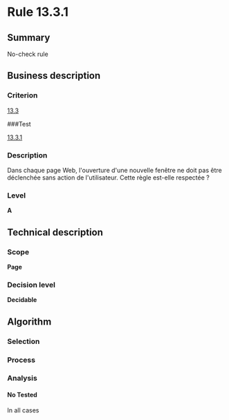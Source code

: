 # Rule 13.3.1

## Summary

No-check rule

## Business description

### Criterion

[13.3](http://references.modernisation.gouv.fr/referentiel-technique-0#crit-13-3)

###Test

[13.3.1](http://references.modernisation.gouv.fr/referentiel-technique-0#test-13-3-1)

### Description

Dans chaque page Web, l'ouverture d'une nouvelle fen&ecirc;tre ne doit pas &ecirc;tre d&eacute;clench&eacute;e sans action de l'utilisateur. Cette r&egrave;gle est-elle respect&eacute;e ?

### Level

**A**

## Technical description

### Scope

**Page**

### Decision level

**Decidable**

## Algorithm

### Selection

### Process

### Analysis

#### No Tested 

In all cases






